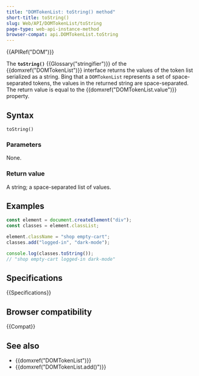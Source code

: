 ```yaml
---
title: "DOMTokenList: toString() method"
short-title: toString()
slug: Web/API/DOMTokenList/toString
page-type: web-api-instance-method
browser-compat: api.DOMTokenList.toString
---
```


{{APIRef("DOM")}}

The **`toString()`** {{Glossary("stringifier")}} of the {{domxref("DOMTokenList")}} interface returns the values of the token list serialized as a string. Bing that a `DOMTokenList` represents a set of space-separated tokens, the values in the returned string are space-separated. The return value is equal to the {{domxref("DOMTokenList.value")}} property.

## Syntax

```js-nolint
toString()
```

### Parameters

None.

### Return value

A string; a space-separated list of values.

## Examples

```js
const element = document.createElement("div");
const classes = element.classList;

element.className = "shop empty-cart";
classes.add("logged-in", "dark-mode");

console.log(classes.toString());
// "shop empty-cart logged-in dark-mode"
```

## Specifications

{{Specifications}}

## Browser compatibility

{{Compat}}

## See also

- {{domxref("DOMTokenList")}}
- {{domxref("DOMTokenList.add()")}}

